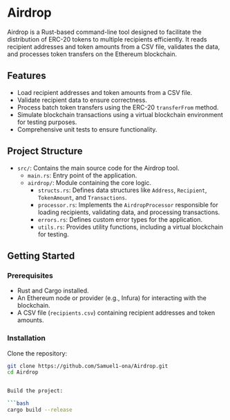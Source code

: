 

# Airdrop

Airdrop is a Rust-based command-line tool designed to facilitate the distribution of ERC-20 tokens to multiple recipients efficiently. It reads recipient addresses and token amounts from a CSV file, validates the data, and processes token transfers on the Ethereum blockchain.

## Features

- Load recipient addresses and token amounts from a CSV file.
- Validate recipient data to ensure correctness.
- Process batch token transfers using the ERC-20 `transferFrom` method.
- Simulate blockchain transactions using a virtual blockchain environment for testing purposes.
- Comprehensive unit tests to ensure functionality.

## Project Structure

- `src/`: Contains the main source code for the Airdrop tool.
  - `main.rs`: Entry point of the application.
  - `airdrop/`: Module containing the core logic.
    - `structs.rs`: Defines data structures like `Address`, `Recipient`, `TokenAmount`, and `Transactions`.
    - `processor.rs`: Implements the `AirdropProcessor` responsible for loading recipients, validating data, and processing transactions.
    - `errors.rs`: Defines custom error types for the application.
    - `utils.rs`: Provides utility functions, including a virtual blockchain for testing.

## Getting Started

### Prerequisites

- Rust and Cargo installed.
- An Ethereum node or provider (e.g., Infura) for interacting with the blockchain.
- A CSV file (`recipients.csv`) containing recipient addresses and token amounts.

### Installation

Clone the repository:

```bash
git clone https://github.com/Samuel1-ona/Airdrop.git
cd Airdrop


Build the project:

```bash
cargo build --release
```

